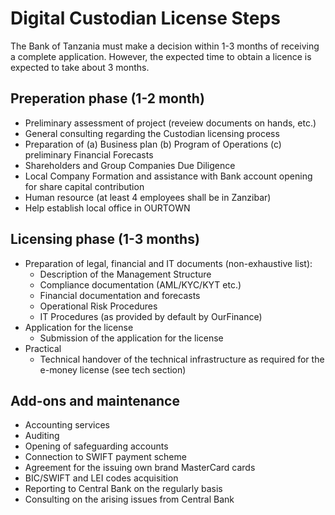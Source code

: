 # Digital Custodian License Steps


The Bank of Tanzania must make a decision within 1-3 months of receiving a complete application. However, the expected time to obtain a licence is expected to take about 3 months. 

## Preperation phase (1-2 month)

- Preliminary assessment of project (reveiew documents on hands, etc.) 
- General consulting regarding the Custodian licensing process
- Preparation of (a) Business plan (b) Program of Operations (c) preliminary Financial Forecasts
- Shareholders and Group Companies Due Diligence
- Local Company Formation and assistance with Bank account opening for share capital contribution
- Human resource (at least 4 employees shall be in Zanzibar)
- Help establish local office in OURTOWN

## Licensing phase (1-3 months)

- Preparation of legal, financial and IT documents (non-exhaustive list):
    - Description of the Management Structure
    - Compliance documentation (AML/KYC/KYT etc.)
    - Financial documentation and forecasts
    - Operational Risk Procedures
    - IT Procedures (as provided by default by OurFinance)
- Application for the license
    - Submission of the application for the license
- Practical
    - Technical handover of the technical infrastructure as required for the e-money license (see tech section)

## Add-ons and maintenance 

- Accounting services
- Auditing
- Opening of safeguarding accounts
- Connection to SWIFT payment scheme
- Agreement for the issuing own brand MasterCard cards
- BIC/SWIFT and LEI codes acquisition
- Reporting to Central Bank on the regularly basis
- Consulting on the arising issues from Central Bank

